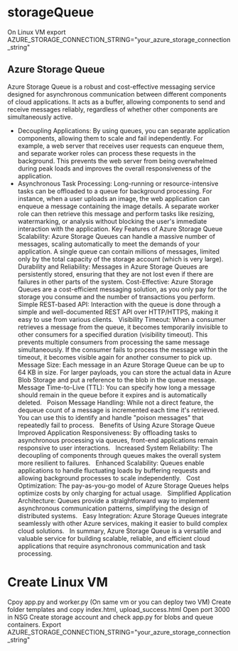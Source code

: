 # storageQueue
On Linux VM
export AZURE_STORAGE_CONNECTION_STRING="your_azure_storage_connection_string"
## Azure Storage Queue
   Azure Storage Queue is a robust and cost-effective messaging service designed for asynchronous communication between different components of cloud applications. It 
   acts as a buffer, allowing components to send and receive messages reliably, regardless of whether other components are simultaneously active.
*   Decoupling Applications: By using queues, you can separate application components, allowing them to scale and fail independently. For example, a web server that 
    receives user requests can enqueue them, and separate worker roles can process these requests in the background. This prevents the web server from being overwhelmed 
    during peak loads and improves the overall responsiveness of the application.  
*   Asynchronous Task Processing: Long-running or resource-intensive tasks can be offloaded to a queue for background processing. For instance, when a user uploads an 
    image, the web application can enqueue a message containing the image details. A separate worker role can then retrieve this message and perform tasks like 
    resizing, watermarking, or analysis without blocking the user's immediate interaction with the application.
Key Features of Azure Storage Queue
Scalability: Azure Storage Queues can handle a massive number of messages, scaling automatically to meet the demands of your application. A single queue can contain millions of messages, limited only by the total capacity of the storage account (which is very large).
Durability and Reliability: Messages in Azure Storage Queues are persistently stored, ensuring that they are not lost even if there are failures in other parts of the system.
Cost-Effective: Azure Storage Queues are a cost-efficient messaging solution, as you only pay for the storage you consume and the number of transactions you perform.
Simple REST-based API: Interaction with the queue is done through a simple and well-documented REST API over HTTP/HTTPS, making it easy to use from various clients.   
Visibility Timeout: When a consumer retrieves a message from the queue, it becomes temporarily invisible to other consumers for a specified duration (visibility timeout). This prevents multiple consumers from processing the same message simultaneously. If the consumer fails to process the message within the timeout, it becomes visible again for another consumer to pick up.   
Message Size: Each message in an Azure Storage Queue can be up to 64 KB in size. For larger payloads, you can store the actual data in Azure Blob Storage and put a reference to the blob in the queue message.   
Message Time-to-Live (TTL): You can specify how long a message should remain in the queue before it expires and is automatically deleted.   
Poison Message Handling: While not a direct feature, the dequeue count of a message is incremented each time it's retrieved. You can use this to identify and handle "poison messages" that repeatedly fail to process.   
Benefits of Using Azure Storage Queue
Improved Application Responsiveness: By offloading tasks to asynchronous processing via queues, front-end applications remain responsive to user interactions.   
Increased System Reliability: The decoupling of components through queues makes the overall system more resilient to failures.   
Enhanced Scalability: Queues enable applications to handle fluctuating loads by buffering requests and allowing background processes to scale independently.   
Cost Optimization: The pay-as-you-go model of Azure Storage Queues helps optimize costs by only charging for actual usage.   
Simplified Application Architecture: Queues provide a straightforward way to implement asynchronous communication patterns, simplifying the design of distributed systems.   
Easy Integration: Azure Storage Queues integrate seamlessly with other Azure services, making it easier to build complex cloud solutions.   
In summary, Azure Storage Queue is a versatile and valuable service for building scalable, reliable, and efficient cloud applications that require asynchronous communication and task processing.


# Create Linux VM
  Cpoy app.py and worker.py (On same vm or you can deploy two VM)
  Create folder templates and copy index.html, upload_success.html
  Open port 3000 in NSG
  Create storage account and check app.py for blobs and queue containers.
  Export AZURE_STORAGE_CONNECTION_STRING="your_azure_storage_connection_string"
